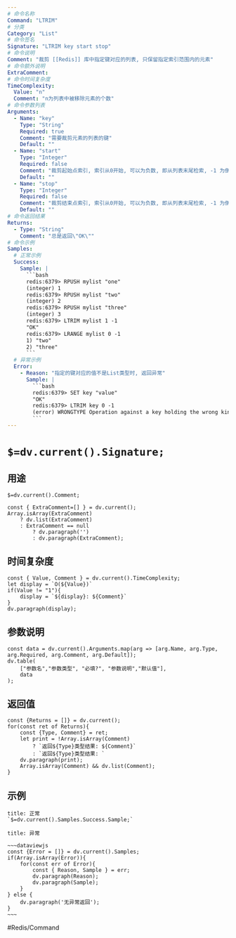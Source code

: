 ```yaml
---
# 命令名称
Command: "LTRIM"
# 分类
Category: "List"
# 命令签名
Signature: "LTRIM key start stop"
# 命令说明
Comment: "裁剪 [[Redis]] 库中指定键对应的列表, 只保留指定索引范围内的元素"
# 命令额外说明
ExtraComment:
# 命令时间复杂度
TimeComplexity:
  Value: "n"
  Comment: "n为列表中被移除元素的个数"
# 命令参数列表
Arguments:
  - Name: "key"
    Type: "String"
    Required: true
    Comment: "需要裁剪元素的列表的键"
    Default: ""
  - Name: "start"
    Type: "Integer"
    Required: false
    Comment: "裁剪起始点索引, 索引从0开始, 可以为负数, 即从列表末尾检索, -1 为倒数第一个元素, -2 为倒数第二个元素, 以此类推"
    Default: ""
  - Name: "stop"
    Type: "Integer"
    Required: false
    Comment: "裁剪结束点索引, 索引从0开始, 可以为负数, 即从列表末尾检索, -1 为倒数第一个元素, -2 为倒数第二个元素, 以此类推"
    Default: ""
# 命令返回结果
Returns:
  - Type: "String"
    Comment: "总是返回\"OK\""
# 命令示例
Samples:
  # 正常示例
  Success:
    Sample: |
      ```bash
      redis:6379> RPUSH mylist "one"
      (integer) 1
      redis:6379> RPUSH mylist "two"
      (integer) 2
      redis:6379> RPUSH mylist "three"
      (integer) 3
      redis:6379> LTRIM mylist 1 -1
      "OK"
      redis:6379> LRANGE mylist 0 -1
      1) "two"
      2) "three"
      ```
  # 异常示例
  Error:
    - Reason: "指定的键对应的值不是List类型时, 返回异常"
      Sample: |
        ```bash
        redis:6379> SET key "value"
        "OK"
        redis:6379> LTRIM key 0 -1
        (error) WRONGTYPE Operation against a key holding the wrong kind of value
        ``` 
---
```


# `$=dv.current().Signature;`

## 用途
`$=dv.current().Comment;`

```dataviewjs
const { ExtraComment=[] } = dv.current();
Array.isArray(ExtraComment) 
	? dv.list(ExtraComment) 
	: ExtraComment == null 
		? dv.paragraph('') 
		: dv.paragraph(ExtraComment);
```

## 时间复杂度
```dataviewjs
const { Value, Comment } = dv.current().TimeComplexity;
let display = `O(${Value})`
if(Value != "1"){
	display = `${display}: ${Comment}`
}
dv.paragraph(display);
```

## 参数说明
```dataviewjs
const data = dv.current().Arguments.map(arg => [arg.Name, arg.Type, arg.Required, arg.Comment, arg.Default]);
dv.table(
	["参数名","参数类型", "必填?", "参数说明","默认值"],
	data
);
```

## 返回值
```dataviewjs
const {Returns = []} = dv.current();
for(const ret of Returns){
	const {Type, Comment} = ret;
	let print = !Array.isArray(Comment) 
		? `返回${Type}类型结果: ${Comment}`
		: `返回${Type}类型结果: `
	dv.paragraph(print);
	Array.isArray(Comment) && dv.list(Comment);
}
```

## 示例
```ad-success
title: 正常
`$=dv.current().Samples.Success.Sample;`
```

```ad-danger
title: 异常

~~~dataviewjs
const {Error = []} = dv.current().Samples;
if(Array.isArray(Error)){
	for(const err of Error){
		const { Reason, Sample } = err;
		dv.paragraph(Reason);
		dv.paragraph(Sample);
	}
} else {
	dv.paragraph('无异常返回');
}
~~~

```

#Redis/Command 
